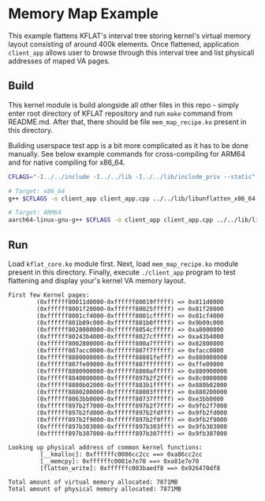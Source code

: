 # Memory Map Example

This example flattens KFLAT's interval tree storing kernel's virtual memory layout 
consisting of around 400k elements. Once flattened, application `client_app` allows user
to browse through this interval tree and list physicall addresses of maped VA pages.

## Build

This kernel module is build alongside all other files in this repo - simply enter
root directory of KFLAT repository and run `make` command from README.md. After that, there should
be file `mem_map_recipe.ko` present in this directory.

Building userspace test app is a bit more complicated as it has to be done manually. See
below example commands for cross-compiling for ARM64 and for native compiling for x86_64.

```bash
CFLAGS="-I../../include -I../../lib -I../../lib/include_priv --static"

# Target: x86_64
g++ $CFLAGS -o client_app client_app.cpp ../../lib/libunflatten_x86_64.a -lstdc++

# Target: ARM64
aarch64-linux-gnu-g++ $CFLAGS -o client_app client_app.cpp ../../lib/libunflatten_arm64.a -lstdc++
```

## Run

Load `kflat_core.ko` module first. Next, load `mem_map_recipe.ko` module present in this
directory. Finally, execute `./client_app` program to test flattening and display your's
kernel VA memory layout.

```
First few Kernel pages:
        (0xffffff80011d0000-0xffffff80019fffff) => 0x811d0000
        (0xffffff8001f20000-0xffffff80025fffff) => 0x81f20000
        (0xffffff8001cf4000-0xffffff8001cfffff) => 0x81cf4000
        (0xffffff801b09c000-0xffffff801b0fffff) => 0x9b09c000
        (0xffffff8028000000-0xffffff8054cfffff) => 0xa8000000
        (0xffffff80243b4000-0xffffff8027cfffff) => 0xa43b4000
        (0xffffff8002800000-0xffffff800a7fffff) => 0x82800000
        (0xffffff807acc0000-0xffffff807f7fffff) => 0xfacc0000
        (0xffffff8800000000-0xffffff88001fefff) => 0x880000000
        (0xffffff807fe09000-0xffffff807fffffff) => 0xffe09000
        (0xffffff8800900000-0xffffff8800afffff) => 0x880900000
        (0xffffff8840000000-0xffffff897b2f2fff) => 0x8c0000000
        (0xffffff8800b02000-0xffffff883b1fffff) => 0x880b02000
        (0xffffff8800200000-0xffffff88003fffff) => 0x880200000
        (0xffffff8063bb0000-0xffffff80737fffff) => 0xe3bb0000
        (0xffffff897b2f7000-0xffffff897b2f7fff) => 0x9fb2f7000
        (0xffffff897b2fd000-0xffffff897b2fdfff) => 0x9fb2fd000
        (0xffffff897b2f9000-0xffffff897b2f9fff) => 0x9fb2f9000
        (0xffffff897b303000-0xffffff897b303fff) => 0x9fb303000
        (0xffffff897b307000-0xffffff897b307fff) => 0x9fb307000

Looking up physical address of common kernel functions:
         [__kmalloc]: 0xffffffc0086cc2cc ==> 0xa86cc2cc
         [__memcpy]: 0xffffffc0081e7e70 ==> 0xa81e7e70
         [flatten_write]: 0xffffffc003baedf8 ==> 0x926470df8

Total amount of virtual memory allocated: 7871MB
Total amount of physical memory allocated: 7871MB
```
